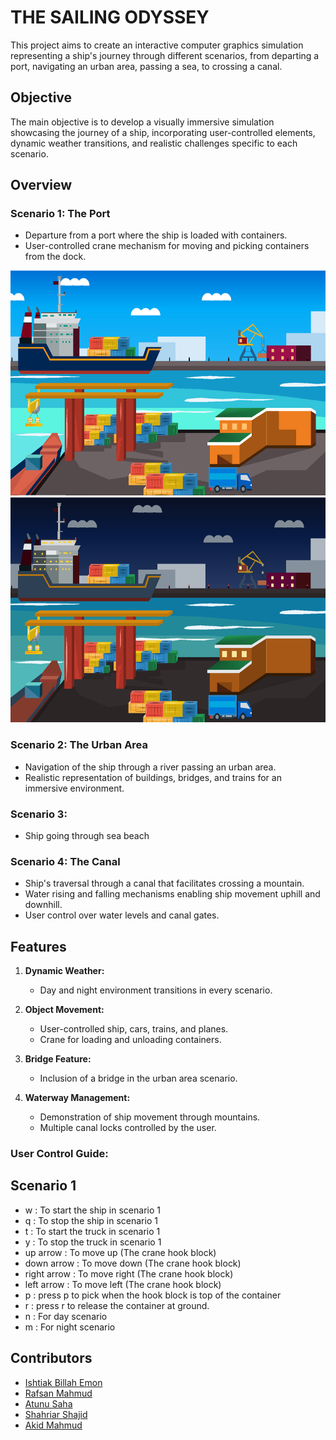 # THE SAILING ODYSSEY

This project aims to create an interactive computer graphics simulation representing a ship's journey through different scenarios, from departing a port, navigating an urban area, passing a sea, to crossing a canal.

## Objective

The main objective is to develop a visually immersive simulation showcasing the journey of a ship, incorporating user-controlled elements, dynamic weather transitions, and realistic challenges specific to each scenario.

## Overview

### Scenario 1: The Port

- Departure from a port where the ship is loaded with containers.
- User-controlled crane mechanism for moving and picking containers from the dock.

<img src="Images/Scenario1Day.png" height ="360" width="720" title="Scenario 1 Day">

<img src="Images/Scenario1Night.png" height ="360" width="720" title="Scenario 1 Night">


### Scenario 2: The Urban Area

- Navigation of the ship through a river passing an urban area.
- Realistic representation of buildings, bridges, and trains for an immersive environment.

### Scenario 3:
- Ship going through sea beach


### Scenario 4: The Canal

- Ship's traversal through a canal that facilitates crossing a mountain.
- Water rising and falling mechanisms enabling ship movement uphill and downhill.
- User control over water levels and canal gates.

## Features

1. **Dynamic Weather:**
   - Day and night environment transitions in every scenario.

2. **Object Movement:**
   - User-controlled ship, cars, trains, and planes.
   - Crane for loading and unloading containers.

3. **Bridge Feature:**
   - Inclusion of a bridge in the urban area scenario.

4. **Waterway Management:**
   - Demonstration of ship movement through mountains.
   - Multiple canal locks controlled by the user.

### User Control Guide:

## Scenario 1

  - w : To start the ship in scenario 1
  - q : To stop the ship  in scenario 1
  - t : To start the truck in scenario 1
  - y : To stop the truck  in scenario 1
  - up arrow : To move up (The crane hook block)
  - down arrow : To move down (The crane hook block)
  - right arrow : To move right (The crane hook block)
  - left arrow : To move left (The crane hook block)
  - p : press p to pick when the hook block is top of the container
  - r : press r to release the container at ground.
  - n : For day scenario
  - m : For night scenario


## Contributors

- [Ishtiak Billah Emon](https://github.com/ishtiak-billah-emon) 
- [Rafsan Mahmud](https://github.com/Raafsaan) 
- [Atunu Saha](https://github.com/AtunuSaha) 
- [Shahriar Shajid](https://github.com/Loki0Moki)
- [Akid Mahmud](https://github.com/MahmudYagami) 


